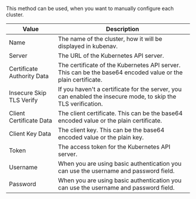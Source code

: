This method can be used, when you want to manually configure each cluster.

| Value | Description |
| ----- | ----------- |
| Name | The name of the cluster, how it will be displayed in kubenav. |
| Server | The URL of the Kubernetes API server. |
| Certificate Authority Data | The certificate of the Kubernetes API server. This can be the base64 encoded value or the plain certificate. |
| Insecure Skip TLS Verify | If you haven't a certificate for the server, you can enabled the insecure mode, to skip the TLS verification. |
| Client Certificate Data | The client certificate. This can be the base64 encoded value or the plain certificate. |
| Client Key Data | The client key. This can be the base64 encoded value or the plain key. |
| Token | The access token for the Kubernetes API server. |
| Username | When you are using basic authentication you can use the username and password field. |
| Password | When you are using basic authentication you can use the username and password field. |

